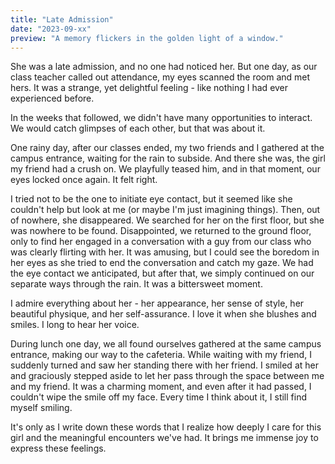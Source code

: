 ```yaml
---
title: "Late Admission"
date: "2023-09-xx"
preview: "A memory flickers in the golden light of a window."
---
```


She was a late admission, and no one had noticed her. But one day, as our class teacher called out attendance, my eyes scanned the room and met hers. It was a strange, yet delightful feeling - like nothing I had ever experienced before.

In the weeks that followed, we didn't have many opportunities to interact. We would catch glimpses of each other, but that was about it.

One rainy day, after our classes ended, my two friends and I gathered at the campus entrance, waiting for the rain to subside. And there she was, the girl my friend had a crush on. We playfully teased him, and in that moment, our eyes locked once again. It felt right.

I tried not to be the one to initiate eye contact, but it seemed like she couldn't help but look at me (or maybe I'm just imagining things). Then, out of nowhere, she disappeared. We searched for her on the first floor, but she was nowhere to be found. Disappointed, we returned to the ground floor, only to find her engaged in a conversation with a guy from our class who was clearly flirting with her. It was amusing, but I could see the boredom in her eyes as she tried to end the conversation and catch my gaze. We had the eye contact we anticipated, but after that, we simply continued on our separate ways through the rain. It was a bittersweet moment.

I admire everything about her - her appearance, her sense of style, her beautiful physique, and her self-assurance. I love it when she blushes and smiles. I long to hear her voice.

During lunch one day, we all found ourselves gathered at the same campus entrance, making our way to the cafeteria. While waiting with my friend, I suddenly turned and saw her standing there with her friend. I smiled at her and graciously stepped aside to let her pass through the space between me and my friend. It was a charming moment, and even after it had passed, I couldn't wipe the smile off my face. Every time I think about it, I still find myself smiling.

It's only as I write down these words that I realize how deeply I care for this girl and the meaningful encounters we've had. It brings me immense joy to express these feelings.
